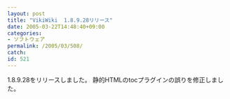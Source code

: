 ```yaml
---
layout: post
title: "VikiWiki  1.8.9.28リリース"
date: 2005-03-22T14:48:40+09:00
categories:
- ソフトウェア
permalink: /2005/03/508/
catch: 
id: 521
---
```

1.8.9.28をリリースしました。 
静的HTMLのtocプラグインの誤りを修正しました。